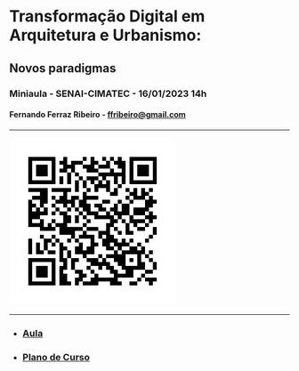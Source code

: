 # Transformação Digital em Arquitetura e Urbanismo:
## Novos paradigmas

### Miniaula - SENAI-CIMATEC - 16/01/2023 14h
#### Fernando Ferraz Ribeiro - ffribeiro@gmail.com

------------------------

![qrcode](./aula/img/frame.png)


-----------------------

* ### [Aula](https://255ribeiro.github.io/digital_transformations_2023_01_16/)
* ### [Plano de Curso]()